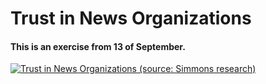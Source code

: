 # Trust in News Organizations
#### This is an exercise from 13 of September. 


<div class='tableauPlaceholder' id='viz1663075080974' style='position: relative'><noscript><a href='#'><img alt='Trust in News Organizations (source: Simmons research) ' src='https:&#47;&#47;public.tableau.com&#47;static&#47;images&#47;ne&#47;news_16630750224940&#47;News&#47;1_rss.png' style='border: none' /></a></noscript><object class='tableauViz'  style='display:none;'><param name='host_url' value='https%3A%2F%2Fpublic.tableau.com%2F' /> <param name='embed_code_version' value='3' /> <param name='site_root' value='' /><param name='name' value='news_16630750224940&#47;News' /><param name='tabs' value='no' /><param name='toolbar' value='yes' /><param name='static_image' value='https:&#47;&#47;public.tableau.com&#47;static&#47;images&#47;ne&#47;news_16630750224940&#47;News&#47;1.png' /> <param name='animate_transition' value='yes' /><param name='display_static_image' value='yes' /><param name='display_spinner' value='yes' /><param name='display_overlay' value='yes' /><param name='display_count' value='yes' /><param name='language' value='en-US' /><param name='filter' value='publish=yes' /></object></div>          
<script type='text/javascript'>            
  var divElement = document.getElementById('viz1663075080974');     
  var vizElement = divElement.getElementsByTagName('object')[0];               
  vizElement.style.width='100%';vizElement.style.height=(divElement.offsetWidth*0.75)+'px';         
  var scriptElement = document.createElement('script');               
  scriptElement.src = 'https://public.tableau.com/javascripts/api/viz_v1.js';                   
  vizElement.parentNode.insertBefore(scriptElement, vizElement);    
</script>
